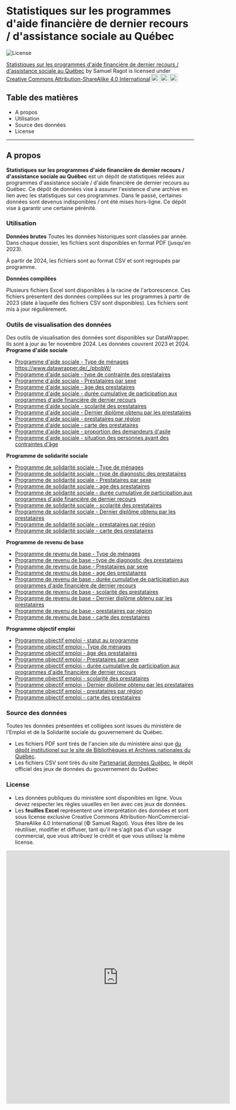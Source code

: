 # Statistiques sur les programmes d'aide financière de dernier recours / d'assistance sociale au Québec

![License](https://img.shields.io/badge/license-CC--BY--NC--SA--4.0-lightgrey)
 <p xmlns:cc="http://creativecommons.org/ns#" xmlns:dct="http://purl.org/dc/terms/"><a property="dct:title" rel="cc:attributionURL" href="https://github.com/sragot/stats-mtess">Statistiques sur les programmes d'aide financière de dernier recours / d'assistance sociale au Québec</a> by <span property="cc:attributionName">Samuel Ragot</span> is licensed under <a href="https://creativecommons.org/licenses/by-sa/4.0/?ref=chooser-v1" target="_blank" rel="license noopener noreferrer" style="display:inline-block;">Creative Commons Attribution-ShareAlike 4.0 International<img style="height:22px!important;margin-left:3px;vertical-align:text-bottom;" src="https://mirrors.creativecommons.org/presskit/icons/cc.svg?ref=chooser-v1" alt=""><img style="height:22px!important;margin-left:3px;vertical-align:text-bottom;" src="https://mirrors.creativecommons.org/presskit/icons/by.svg?ref=chooser-v1" alt=""><img style="height:22px!important;margin-left:3px;vertical-align:text-bottom;" src="https://mirrors.creativecommons.org/presskit/icons/sa.svg?ref=chooser-v1" alt=""></a></p> 
 
## Table des matières
- A propos
- Utilisation
- Source des données
- License

---

## A propos
**Statistiques sur les programmes d'aide financière de dernier recours / d'assistance sociale au Québec** est un dépôt de statistiques reliées aux programmes d'assistance sociale / d'aide financière de dernier recours au Québec. Ce dépôt de données vise à assurer l'existence d'une archive en lien avec les statistiques sur ces programmes.
Dans le passé, certaines données sont devenus indisponibles / ont été mises hors-ligne. Ce dépôt vise à garantir une certaine pérénité. 

### Utilisation

**Données brutes**
Toutes les données historiques sont classées par année. Dans chaque dossier, les fichiers sont disponibles en format PDF (jusqu'en 2023). 

À partir de 2024, les fichiers sont au format CSV et sont regroupés par programme. 

**Données compilées**

Plusieurs fichiers Excel sont disponibles à la racine de l'arborescence. Ces fichiers présentent des données compilées sur les programmes à partir de 2023 (date à laquelle des fichiers CSV sont disponibles). Les fichiers sont mis à jour régulièrement.

### Outils de visualisation des données

Des outils de visualisation des données sont disponibles sur DataWrapper. Ils sont à jour au 1er novembre 2024. Les données couvrent 2023 et 2024.
**Programe d'aide sociale**
- <a href="https://www.datawrapper.de/_/pbobW/" target="_blank">Programme d'aide sociale - Type de ménages https://www.datawrapper.de/_/pbobW/</a>
- <a href="https://www.datawrapper.de/_/xR6Eo/" target="_blank">Programme d'aide sociale - type de contrainte des prestataires</a>
- <a href="https://www.datawrapper.de/_/myFQO/" target="_blank">Programme d'aide sociale - Prestataires par sexe</a>
- <a href="https://www.datawrapper.de/_/RNLXT/" target="_blank">Programme d'aide sociale - âge des prestataires</a>
- <a href="https://www.datawrapper.de/_/uwK4S/" target="_blank">Programme d'aide sociale - durée cumulative de participation aux programmes d'aide financière de dernier recours</a>
- <a href="https://www.datawrapper.de/_/Ll349/" target="_blank">Programme d'aide sociale - scolarité des prestataires</a>
- <a href="https://www.datawrapper.de/_/wUHUA/" target="_blank">Programme d'aide sociale - Dernier diplôme obtenu par les prestataires</a>
- <a href="https://www.datawrapper.de/_/gVpWB/" target="_blank">Programme d'aide sociale - prestataires par région</a>
- <a href="https://www.datawrapper.de/_/bl9wo/" target="_blank">Programme d'aide sociale - carte des prestataires</a>
- <a href="https://www.datawrapper.de/_/d356F/" target="_blank">Programme d'aide sociale - proportion des demandeurs d'asile</a>
- <a href="https://www.datawrapper.de/_/X7Iaf/" target="_blank">Programme d'aide sociale - situation des personnes ayant des contraintes d'âge</a>


**Programme de solidarité sociale**
- [Programme de solidarité sociale - Type de ménages](https://www.datawrapper.de/_/mR2j2/)
- [Programme de solidarité sociale - type de diagnostic des prestataires](https://www.datawrapper.de/_/I7ar8/)
- [Programme de solidarité sociale - Prestataires par sexe](https://www.datawrapper.de/_/mbwJy/)
- [Programme de solidarité sociale - age des prestataires](https://www.datawrapper.de/_/NDloy/)
- [Programme de solidarité sociale - durée cumulative de participation aux programmes d'aide financière de dernier recours](https://www.datawrapper.de/_/QQBap/)
- [Programme de solidarité sociale - scolarité des prestataires](https://www.datawrapper.de/_/tYdCO/)
- [Programme de solidarité sociale - Dernier diplôme obtenu par les prestataires](https://www.datawrapper.de/_/u6FMH)
- [Programme de solidarité sociale - prestataires par région](https://www.datawrapper.de/_/OyjvM/)
- [Programme de solidarité sociale - carte des prestataires](https://www.datawrapper.de/_/M53lu/)

**Programme de revenu de base**
- [Programme de revenu de base - Type de ménages](https://www.datawrapper.de/_/7rppV/)
- [Programme de revenu de base - type de diagnostic des prestataires](https://www.datawrapper.de/_/Qgzqm/)
- [Programme de revenu de base - Prestataires par sexe](https://www.datawrapper.de/_/vidpK/)
- [Programme de revenu de base - age des prestataires](https://www.datawrapper.de/_/aZojD/)
- [Programme de revenu de base - durée cumulative de participation aux programmes d'aide financière de dernier recours](https://www.datawrapper.de/_/uqWr6/)
- [Programme de revenu de base - scolarité des prestataires](https://www.datawrapper.de/_/EVnZ6/)
- [Programme de revenu de base - Dernier diplôme obtenu par les prestataires](https://www.datawrapper.de/_/sFpRY/)
- [Programme de revenu de base - prestataires par région](https://www.datawrapper.de/_/1ZwQH/)
- [Programme de revenu de base - carte des prestataires](https://www.datawrapper.de/_/p8aEP/)

**Programme objectif emploi**

- [Programme objectif emploi - statut au programme](https://www.datawrapper.de/_/crlgT/)
- [Programme objectif emploi - Type de ménages](https://www.datawrapper.de/_/sBl2X/)
- [Programme objectif emploi - âge des prestataires](https://www.datawrapper.de/_/t84au/)
- [Programme objectif emploi - Prestataires par sexe](https://www.datawrapper.de/_/VMzyP/)
- [Programme objectif emploi - durée cumulative de participation aux programmes d'aide financière de dernier recours](https://www.datawrapper.de/_/GaOKn/)
- [Programme objectif emploi - scolarité des prestataires](https://www.datawrapper.de/_/1p3TO/)
- [Programme objectif emploi - Dernier diplôme obtenu par les prestataires](https://www.datawrapper.de/_/dlUrg/)
- [Programme objectif emploi - prestataires par région](https://www.datawrapper.de/_/to6B7/)
- [Programme objectif emploi - carte des prestataires](https://www.datawrapper.de/_/2Frat/)

### Source des données

Toutes les données présentées et colligées sont issues du ministère de l'Emploi et de la Solidarité sociale du gouvernement du Québec. 
- Les fichiers PDF sont tirés de l'ancien site du ministère ainsi que [du dépôt institutionel sur le site de Bibliothèques et Archives nationales du Québec](https://numerique.banq.qc.ca/patrimoine/details/52327/35834).
- Les fichiers CSV sont tirés du site [Partenariat données Québec](https://www.donneesquebec.ca/recherche/organization/travail), le dépôt officiel des jeux de données du gouvernement du Québec

### License

- Les données publiques du ministère sont disponibles en ligne. Vous devez respecter les règles usuelles en lien avec ces jeux de données.
- Les **feuilles Excel** représentent une interprétation des données et sont sous license exclusive Creative Commons Attribution-NonCommercial-ShareAlike 4.0 International (© Samuel Ragot). Vous êtes libre de les réutiliser, modifier et diffuser, tant qu'il ne s'agit pas d'un usage commercial, que vous attribuez le crédit et que vous utilisez la même license.


<iframe title="Programme de solidarité sociale - type de diagnostic des prestataires" aria-label="Interactive area chart" id="datawrapper-chart-I7ar8" src="https://datawrapper.dwcdn.net/I7ar8/5/" scrolling="no" frameborder="0" style="border: none;" width="600" height="679" data-external="1"></iframe>
